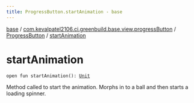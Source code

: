 ```yaml
---
title: ProgressButton.startAnimation - base
---
```


[base](../../index.html) / [com.kevalpatel2106.ci.greenbuild.base.view.progressButton](../index.html) / [ProgressButton](index.html) / [startAnimation](./start-animation.html)

# startAnimation

`open fun startAnimation(): `[`Unit`](https://kotlinlang.org/api/latest/jvm/stdlib/kotlin/-unit/index.html)

Method called to start the animation. Morphs in to a ball and then starts a loading spinner.

